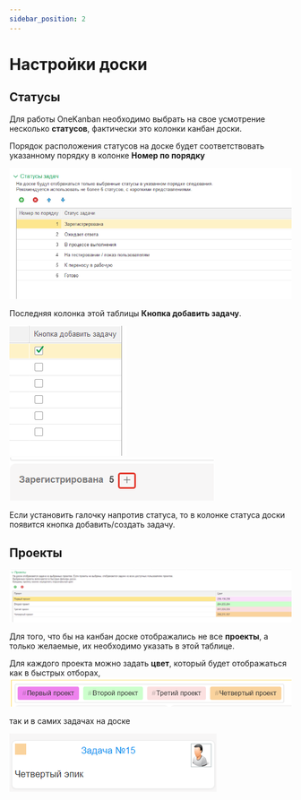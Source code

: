 ```yaml
---
sidebar_position: 2
---
```


# Настройки доски

## Статусы

Для работы OneKanban необходимо выбрать на свое усмотрение несколько **статусов**, фактически это колонки канбан доски.

Порядок расположения статусов на доске будет соответствовать указанному порядку в колонке **Номер по порядку**

![Статусы](\img\status.png)

Последняя колонка этой таблицы **Кнопка добавить задачу**.

![Установка кнопки добавить задачу](\img\ОпределениеКнопкиДобавить.png)
![Кнопка добавить задачу](\img\Добавить.png)

Если установить галочку напротив статуса, то в колонке статуса доски появится кнопка добавить/создать задачу.

## Проекты

![Проекты](\img\project.png)

Для того, что бы на канбан доске отображались не все **проекты**, а только желаемые, их необходимо указать в этой таблице.

Для каждого проекта можно задать **цвет**, 
который будет отображаться как в быстрых отборах, 
![быстрые отборы](\img\БыстрыеОтборы.png)

так и в самих задачах на доске

![задача](\img\Задача.png)
